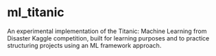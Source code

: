 # ml_titanic
An experimental implementation of the Titanic: Machine Learning from Disaster Kaggle competition, built for learning purposes and to practice structuring projects using an ML framework approach.
